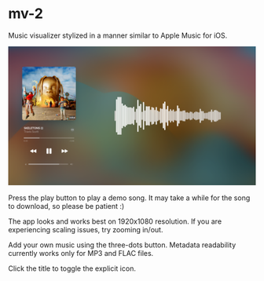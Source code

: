 # mv-2

Music visualizer stylized in a manner similar to Apple Music for iOS.

![Screenshot of the web app](/images/app.png)

Press the play button to play a demo song. It may take a while for the song to download, so please be patient :)

The app looks and works best on 1920x1080 resolution. If you are experiencing scaling issues, try zooming in/out.

Add your own music using the three-dots button. Metadata readability currently works only for MP3 and FLAC files.

Click the title to toggle the explicit icon.

